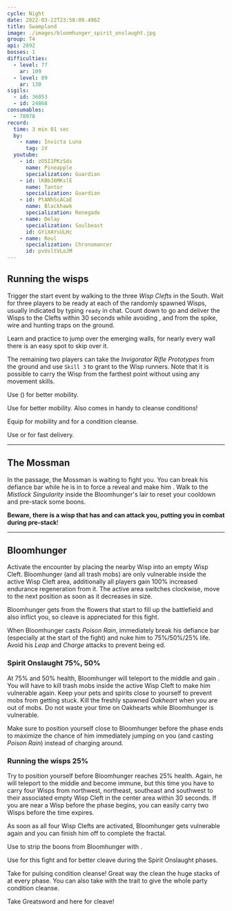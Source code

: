 ```yaml
---
cycle: Night
date: 2022-03-22T23:58:09.496Z
title: Swampland
image: ./images/bloomhunger_spirit_onslaught.jpg
group: T4
api: 2892
bosses: 1
difficulties:
  - level: 77
    ar: 109
  - level: 89
    ar: 130
sigils:
  - id: 36053
  - id: 24868
consumables:
  - 78978
record:
  time: 3 min 01 sec
  by:
    - name: Invicta Luna
      tag: iV
  youtube:
    - id: zO5I1PKzSds
      name: Pineapple
      specialization: Guardian
    - id: lKBbJ6MKslE
      name: Tantor
      specialization: Guardian
    - id: PtANhScACaE
      name: Blackhawk
      specialization: Renegade
    - name: Delay
      specialization: Soulbeast
      id: GYiXAYsULHc
    - name: Roul
      specialization: Chronomancer
      id: pvUsltVLoJM
---
```


<Grid>
<GridItem sm="8">

## Running the wisps

Trigger the start event by walking to the three _Wisp Clefts_ in the South. Wait for three players to be ready at each of the randomly spawned Wisps, usually indicated by typing `ready` in chat. Count down to go and deliver the Wisps to the Clefts within 30 seconds while avoiding <Control name="Stun"/>, <Condition name="Immobile"/> and <Condition name="crippled"/> from the spike, wire and hunting traps on the ground.

Learn and practice to jump over the emerging walls, for nearly every wall there is an easy spot to skip over it.

The remaining two players can take the _Invigorator Rifle Prototypes_ from the ground and use `Skill 3` to grant <Boon name="Stability"/> to the Wisp runners. Note that it is possible to carry the Wisp from the farthest point without using any movement skills.

<Tabs>
<Tab specialization="renegade">

Use <Skill name="Impossible Odds"/> (<Skill name="Legendary Assassin Stance" disableText/>) for better mobility.
</Tab>

<Tab specialization="berserker">

Use <Skill id="14516"/> for better mobility. Also <Skill name="shake it off"/> comes in handy to cleanse conditions!
</Tab>

<Tab specialization="Weaver">

Equip <Skill id="5536"/> for mobility and <Skill id="5507"/> for a condition cleanse.
</Tab>

<Tab specialization="daredevil">

Use <Skill id="13038"/> or <Skill id="13002"/> for fast delivery.
</Tab>
</Tabs>

</GridItem>

<GridItem sm="4">

<MDImage src="images/the_three_wisp_clefts.jpg" caption="The three wisp clefts"/>

</GridItem>
</Grid>

---

## The Mossman

<Grid>
<GridItem sm="8">

In the passage, the Mossman is waiting to fight you. You can break his defiance bar while he is in <Effect name="Stealth"/> to force a reveal and make him <Effect name="Exposed"/>. Walk to the _Mistlock Singularity_ inside the Bloomhunger's lair to reset your cooldown and pre-stack some boons.

<Warning>

**Beware, there is a wisp that has <Effect name="Invulnerability"/> and can attack you, putting you in combat during pre-stack**!

</Warning>
</GridItem>

<GridItem sm="4">

<MDImage src="images/the_mossman.jpg" caption="The Mossman"/>

</GridItem>
</Grid>

---

<Grid>
<GridItem sm="8">

## Bloomhunger

Activate the encounter by placing the nearby Wisp into an empty Wisp Cleft. Bloomhunger (and all trash mobs) are only vulnerable inside the active Wisp Cleft area, additionally all players gain 100% increased endurance regeneration from it. The active area switches clockwise, move to the next position as soon as it decreases in size.

Bloomhunger gets <Boon name="Protection"/> from the flowers that start to fill up the battlefield and also inflict <Condition name="Poisoned"/> you, so cleave is appreciated for this fight.

When Bloomhunger casts _Poison Rain_, immediately break his defiance bar (especially at the start of the fight) and nuke him to 75%/50%/25% life. Avoid his _Leap_ and _Charge_ attacks to prevent being <Control name="Knockdown"/>ed.

### Spirit Onslaught <Label>75%, 50%</Label>

At 75% and 50% health, Bloomhunger will teleport to the middle and gain <Effect name="Invulnerability"/>. You will have to kill trash mobs inside the active Wisp Cleft to make him vulnerable again. Keep your pets and spirits close to yourself to prevent mobs from getting stuck. Kill the freshly spawned _Oakheart_ when you are out of mobs. Do not waste your time on Oakhearts while Bloomhunger is vulnerable.

Make sure to position yourself close to Bloomhunger before the phase ends to maximize the chance of him immediately jumping on you (and casting _Poison Rain_) instead of charging around.

### Running the wisps <Label>25%</Label>

Try to position yourself before Bloomhunger reaches 25% health. Again, he will teleport to the middle and become immune, but this time you have to carry four Wisps from northwest, northeast, southeast and southwest to their associated empty Wisp Cleft in the center area within 30 seconds. If you are near a Wisp before the phase begins, you can easily carry two Wisps before the time expires.

As soon as all four Wisp Clefts are activated, Bloomhunger gets vulnerable again and you can finish him off to complete the fractal.

<Tabs>
<Tab specialization="renegade">

Use <Item id="72872"/> to strip the boons from Bloomhunger with <Skill name="Darkrazor's Daring"/>.
</Tab>
<Tab specialization="Tempest">

Use <Specialization name="Tempest"/> for this fight and <Skill id="22572"/> for better cleave during the Spirit Onslaught phases.
</Tab>
<Tab specialization="Soulbeast">

Take <Skill id="12489"/> for pulsing condition cleanse! Great way the clean the huge stacks of <Condition name="Poisoned"/> at every phase. You can also take <Skill name="Bear stance"/> with the trait <Trait name="Leader of the Pack"/> to give the whole party condition cleanse.
</Tab>
<Tab specialization="Berserker">

Take Greatsword and <Skill name="Blood Reckoning"/> here for cleave!
</Tab>
</Tabs>

</GridItem>

<GridItem sm="4">

<MDImage src="images/bloomhunger.jpg" caption="Bloomhunger"/>

<MDImage src="images/bloomhunger_spirit_onslaught.jpg" caption="Bloomhunger during Spirit Onslaught"/>

</GridItem>
</Grid>

